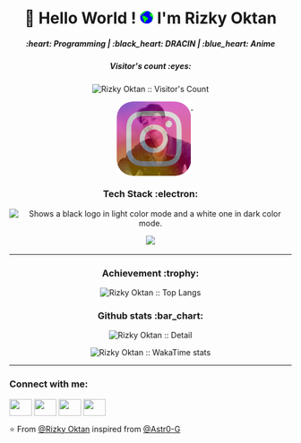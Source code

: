 
<h1 align="center">👋 Hello World !  <img src="https://raw.githubusercontent.com/rainerhosch/rainerhosch/refs/heads/main/assets/images/Earth.gif" width="24px"> I'm Rizky Oktan
</h1>
  
<h5 align="center"> :heart: Programming | :black_heart: DRACIN | :blue_heart: Anime </h5>


<h5 align="center">Visitor's count :eyes:</h5>
<!-- Visitor count (Glitch no longer works). 
You can use alternatives like https://count.getloli.com or https://komarev.com, or create your own API.
Here is an example with getloli: -->

<p align="center">
  <img src="https://count.getloli.com/get/@rainerhosch?theme=random" alt="Rizky Oktan :: Visitor's Count" />
</p>

<!-- 
Other alternatives:

<p align="center">
  <img src="https://komarev.com/ghpvc/?username=rainerhosch&color=blue&label=Profile+Views" alt="Rizky Oktan :: Visitor's Count Komarev" />
</p>
-->
<div align="center">
  <a href="https://www.instagram.com/rz._.ar/" target="_blank">
    <img src="https://github.com/rainerhosch/rainerhosch/blob/main/assets/images/ig240.png" width="auto" height="133" alt="rainerhosch profile picture" style="vertical-align: top; margin-left: 15px;"/>
  </a>
  <img src="https://record.gewang.wiki/entry/1/" onError="this.style.display = 'none';" alt=""/>
</div>

<h3 align="center">Tech Stack :electron: </h3>
<p align="center">
  <picture>
    <source media="(prefers-color-scheme: dark)" srcset="https://streak-stats.demolab.com?user=rainerhosch&theme=dark&hide_border=true&background=0D1117&stroke=ffffff&ring=FE0034&fire=FE0034&currStreakLabel=EBEBEB" width = 500>
    <source media="(prefers-color-scheme: light)" srcset="https://streak-stats.demolab.com?user=rainerhosch&hide_border=true&background=FFFFFF&ring=FE0034&fire=FE0034&currStreakLabel=FE0034" width = 500>
    <img alt="Shows a black logo in light color mode and a white one in dark color mode." src="">
  </picture>
</p>
<p align="center">
  <a>
      <img media="(prefers-color-scheme: dark)" src="https://skillicons.dev/icons?i=nodejs,js,ts,solidity,python,php,cpp,java,golang,dart,flutter,html,css,react,nextjs,express,laravel,jquery,firebase,mongodb,elasticsearch,mysql,sqlite,vscode,androidstudio,arduino,postman,tensorflow,docker,gcp,aws,ipfs,vercel,tailwind,bootstrap,discord,npm,yarn,git,github,gitlab,md,xd,pr,ae,ps,windows,linux,ubuntu,kali&theme=dark&perline=25" />
  </a>
</p>
<hr>

<h3 align="center"> Achievement :trophy:</h3>
<p align="center"><img src="https://github-profile-trophy.vercel.app/?username=rainerhosch&theme=onedark&row=2&column=4" alt="Rizky Oktan :: Top Langs" /></p>

<!-- <h2>Github Stats</h2> -->
<h3 align="center">Github stats :bar_chart:</h3>

<p align='center'><img  width="350" src="https://github-readme-stats.vercel.app/api?username=rainerhosch&count_private=true&show_icons=true&theme=tokyonight" alt="Rizky Oktan :: Detail" />
<!-- <img align="right" width="350" src="https://github-readme-streak-stats.herokuapp.com/?user=rainerhosch&&theme=tokyonight" alt="Rizky Oktan :: Streak Stat" /></p> -->
<p align="center"><img width="350" src="https://github-readme-stats.vercel.app/api/top-langs/?username=rainerhosch&langs_count=8&theme=tokyonight&layout=donut" alt="Rizky Oktan :: WakaTime stats" />



---


<h3 align="left">Connect with me:</h3>
<div align="left">
<a href="https://x.com/onchainmfer" target="blank"><img align="center" src="https://cdn.jsdelivr.net/npm/simple-icons@3.0.1/icons/twitter.svg" alt="" height="30" width="40"/></a>
<a href="https://www.linkedin.com/in/rizky-ardiansyah-5ba6b9289/" target="blank"><img align="center" src="https://cdn.jsdelivr.net/npm/simple-icons@3.0.1/icons/linkedin.svg" alt="" height="30" width="40" /></a>
<a href="https://instagram.com/rz._.ar" target="blank"><img align="center" src="https://cdn.jsdelivr.net/npm/simple-icons@3.0.1/icons/instagram.svg" alt="" height="30" width="40" /></a>
<a href="seu link" target="blank"><img align="center" src="https://cdn.jsdelivr.net/npm/simple-icons@3.0.1/icons/youtube.svg" alt="" height="30" width="40" /></a>
</div>

⭐️ From [@Rizky Oktan](https://github.com/rainerhosch) inspired from [@Astr0-G](https://github.com/Astr0-G)

